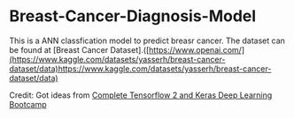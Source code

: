 # Breast-Cancer-Diagnosis-Model

This is a ANN classfication model to predict breasr cancer.
The dataset can be found at [Breast Cancer Dataset].([https://www.openai.com/](https://www.kaggle.com/datasets/yasserh/breast-cancer-dataset/data)https://www.kaggle.com/datasets/yasserh/breast-cancer-dataset/data)

Credit:
Got ideas from [Complete Tensorflow 2 and Keras Deep Learning Bootcamp](https://www.udemy.com/course/complete-tensorflow-2-and-keras-deep-learning-bootcamp/?utm_source=adwords&utm_medium=udemyads&utm_campaign=LongTail_la.EN_cc.US&utm_content=deal4584&utm_term=_._ag_81829991707_._ad_532193842025_._kw__._de_c_._dm__._pl__._ti_dsa-1007766171312_._li_9061329_._pd__._&matchtype=&gad_source=1&gclid=EAIaIQobChMIjJio6u_MgwMVL0xHAR2bdQGpEAAYASAAEgJZJ_D_BwE)

